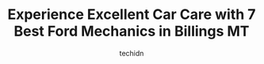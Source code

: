 ---
layout: ampstory
image: https://images.unsplash.com/photo-1619844175348-a10c44e6f66a?ixlib=rb-4.0.3&ixid=MnwxMjA3fDB8MHxwaG90by1wYWdlfHx8fGVufDB8fHx8&auto=format&fit=crop&w=640&h=853&q=80
author: techidn
featured: false
description: Looking for reliable and skilled Ford Mechanic in Billings MT, USA? Your search ends here with the 7 best Ford Mechanic in town. With their expertise and commitment to delivering exceptional
title: Experience Excellent Car Care with 7 Best Ford Mechanics in Billings MT
cover:
   title: Experience Excellent Car Care with 7 Best Ford Mechanics in Billings MT
   subtitle: Rickpate
   background: https://images.unsplash.com/photo-1619844175348-a10c44e6f66a?ixlib=rb-4.0.3&ixid=MnwxMjA3fDB8MHxwaG90by1wYWdlfHx8fGVufDB8fHx8&auto=format&fit=crop&w=640&h=853&q=80

pages: 
 - layout: thirds
   top: <h1>#1 1 Stop Automotive</h1>
   bottom: "<p>#1 Auto Shop in the Nation. THE VERY BEST MONTANA HAS TO OFFER. These guys are the real deal!!! Could not ask for better service, price, all the reasons you read reviews </p>"
   background: https://www.knot35.com/toplist/wp-content/uploads/2023/06/best-ford-mechanic-1-in-billings-mt-1685841201.jpeg
   backgroundblur: true
 - layout: thirds
   top: <h1>#2 Vallie Automotive Center</h1>
   bottom: "<p>2071 Rosebud Dr, Billings, MT 59102, United States</p>"
   background: https://www.knot35.com/toplist/wp-content/uploads/2023/06/best-ford-mechanic-2-in-billings-mt-1685841202.jpeg
   cta:
      link: https://www.knot35.com/toplist/experience-excellent-car-care-with-7-best-ford-mechanics-in-billings-mt/
      text: Experience Excellent Car Care with 7 Best Ford Mechanics in Billings MT
 - layout: thirds
   top: <h1>#3 Auto Works 360</h1>
   bottom: "<p>423 24th St W, Billings, MT 59102, United States</p>"
   background: https://www.knot35.com/toplist/wp-content/uploads/2023/06/best-ford-mechanic-3-in-billings-mt-1685841202.jpeg
   cta:
      link: https://www.knot35.com/toplist/experience-excellent-car-care-with-7-best-ford-mechanics-in-billings-mt/
      text: Experience Excellent Car Care with 7 Best Ford Mechanics in Billings MT
 - layout: thirds
   top: <h1>#4 3rd Avenue Auto Repair</h1>
   bottom: "<p>920 3rd Ave N, Billings, MT 59101, United States</p>"
   background: https://images.unsplash.com/photo-1540457036297-448b6b99e91c?ixlib=rb-4.0.3&ixid=MnwxMjA3fDB8MHxwaG90by1wYWdlfHx8fGVufDB8fHx8&auto=format&fit=crop&w=640&h=853&q=80
   cta:
      link: https://www.knot35.com/toplist/experience-excellent-car-care-with-7-best-ford-mechanics-in-billings-mt/
      text: Experience Excellent Car Care with 7 Best Ford Mechanics in Billings MT
 - layout: thirds
   top: <h1>#5 Russiff Auto Services Inc</h1>
   bottom: "<p>3409 Montana Ave, Billings, MT 59101, United States</p>"
   background: https://images.unsplash.com/photo-1632260260864-caf7fde5ec36?ixlib=rb-4.0.3&ixid=MnwxMjA3fDB8MHxwaG90by1wYWdlfHx8fGVufDB8fHx8&auto=format&fit=crop&w=640&h=853&q=80
   cta:
      link: https://www.knot35.com/toplist/experience-excellent-car-care-with-7-best-ford-mechanics-in-billings-mt/
      text: Experience Excellent Car Care with 7 Best Ford Mechanics in Billings MT
 - layout: thirds
   top: <h1>#6 Edams Tire & Automotive</h1>
   bottom: "<p>2503 1st Ave N, Billings, MT 59101, United States</p>"
   background: https://images.unsplash.com/photo-1484589065579-248aad0d8b13?ixlib=rb-4.0.3&ixid=MnwxMjA3fDB8MHxwaG90by1wYWdlfHx8fGVufDB8fHx8&auto=format&fit=crop&w=640&h=853&q=80
   cta:
      link: https://www.knot35.com/toplist/experience-excellent-car-care-with-7-best-ford-mechanics-in-billings-mt/
      text: Experience Excellent Car Care with 7 Best Ford Mechanics in Billings MT
 - layout: thirds
   top: <h1>#7 Jims Auto Repair</h1>
   bottom: "<p>2315 6th Ave N, Billings, MT 59101, United States</p>"
   background: https://images.unsplash.com/photo-1615749413727-825b59a857b5?ixlib=rb-4.0.3&ixid=MnwxMjA3fDB8MHxwaG90by1wYWdlfHx8fGVufDB8fHx8&auto=format&fit=crop&w=640&h=853&q=80
   cta:
      link: https://www.knot35.com/toplist/experience-excellent-car-care-with-7-best-ford-mechanics-in-billings-mt/
      text: Experience Excellent Car Care with 7 Best Ford Mechanics in Billings MT
 - layout: thirds
   middle: Continue reading...
   background: https://images.unsplash.com/photo-1549241520-425e3dfc01cb?ixlib=rb-4.0.3&ixid=MnwxMjA3fDB8MHxwaG90by1wYWdlfHx8fGVufDB8fHx8&auto=format&fit=crop&w=640&h=853&q=80
   cta:
      link: https://www.knot35.com/toplist/experience-excellent-car-care-with-7-best-ford-mechanics-in-billings-mt/
      text: Experience Excellent Car Care with 7 Best Ford Mechanics in Billings MT
      
---